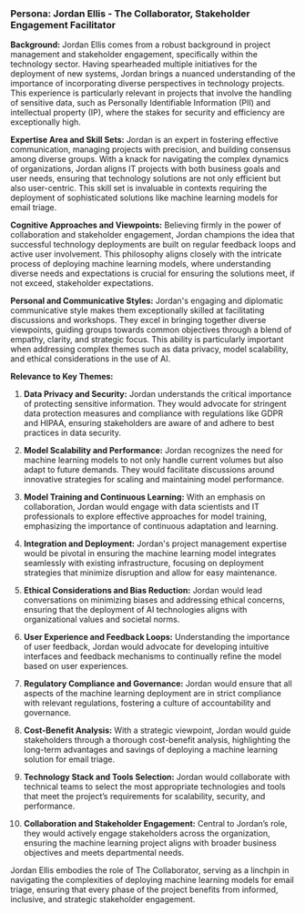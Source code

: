 ### Persona: Jordan Ellis - The Collaborator, Stakeholder Engagement Facilitator

**Background:** Jordan Ellis comes from a robust background in project management and stakeholder engagement, specifically within the technology sector. Having spearheaded multiple initiatives for the deployment of new systems, Jordan brings a nuanced understanding of the importance of incorporating diverse perspectives in technology projects. This experience is particularly relevant in projects that involve the handling of sensitive data, such as Personally Identifiable Information (PII) and intellectual property (IP), where the stakes for security and efficiency are exceptionally high.

**Expertise Area and Skill Sets:** Jordan is an expert in fostering effective communication, managing projects with precision, and building consensus among diverse groups. With a knack for navigating the complex dynamics of organizations, Jordan aligns IT projects with both business goals and user needs, ensuring that technology solutions are not only efficient but also user-centric. This skill set is invaluable in contexts requiring the deployment of sophisticated solutions like machine learning models for email triage.

**Cognitive Approaches and Viewpoints:** Believing firmly in the power of collaboration and stakeholder engagement, Jordan champions the idea that successful technology deployments are built on regular feedback loops and active user involvement. This philosophy aligns closely with the intricate process of deploying machine learning models, where understanding diverse needs and expectations is crucial for ensuring the solutions meet, if not exceed, stakeholder expectations.

**Personal and Communicative Styles:** Jordan's engaging and diplomatic communicative style makes them exceptionally skilled at facilitating discussions and workshops. They excel in bringing together diverse viewpoints, guiding groups towards common objectives through a blend of empathy, clarity, and strategic focus. This ability is particularly important when addressing complex themes such as data privacy, model scalability, and ethical considerations in the use of AI.

**Relevance to Key Themes:**

1. **Data Privacy and Security:** Jordan understands the critical importance of protecting sensitive information. They would advocate for stringent data protection measures and compliance with regulations like GDPR and HIPAA, ensuring stakeholders are aware of and adhere to best practices in data security.

2. **Model Scalability and Performance:** Jordan recognizes the need for machine learning models to not only handle current volumes but also adapt to future demands. They would facilitate discussions around innovative strategies for scaling and maintaining model performance.

3. **Model Training and Continuous Learning:** With an emphasis on collaboration, Jordan would engage with data scientists and IT professionals to explore effective approaches for model training, emphasizing the importance of continuous adaptation and learning.

4. **Integration and Deployment:** Jordan's project management expertise would be pivotal in ensuring the machine learning model integrates seamlessly with existing infrastructure, focusing on deployment strategies that minimize disruption and allow for easy maintenance.

5. **Ethical Considerations and Bias Reduction:** Jordan would lead conversations on minimizing biases and addressing ethical concerns, ensuring that the deployment of AI technologies aligns with organizational values and societal norms.

6. **User Experience and Feedback Loops:** Understanding the importance of user feedback, Jordan would advocate for developing intuitive interfaces and feedback mechanisms to continually refine the model based on user experiences.

7. **Regulatory Compliance and Governance:** Jordan would ensure that all aspects of the machine learning deployment are in strict compliance with relevant regulations, fostering a culture of accountability and governance.

8. **Cost-Benefit Analysis:** With a strategic viewpoint, Jordan would guide stakeholders through a thorough cost-benefit analysis, highlighting the long-term advantages and savings of deploying a machine learning solution for email triage.

9. **Technology Stack and Tools Selection:** Jordan would collaborate with technical teams to select the most appropriate technologies and tools that meet the project’s requirements for scalability, security, and performance.

10. **Collaboration and Stakeholder Engagement:** Central to Jordan’s role, they would actively engage stakeholders across the organization, ensuring the machine learning project aligns with broader business objectives and meets departmental needs.

Jordan Ellis embodies the role of The Collaborator, serving as a linchpin in navigating the complexities of deploying machine learning models for email triage, ensuring that every phase of the project benefits from informed, inclusive, and strategic stakeholder engagement.